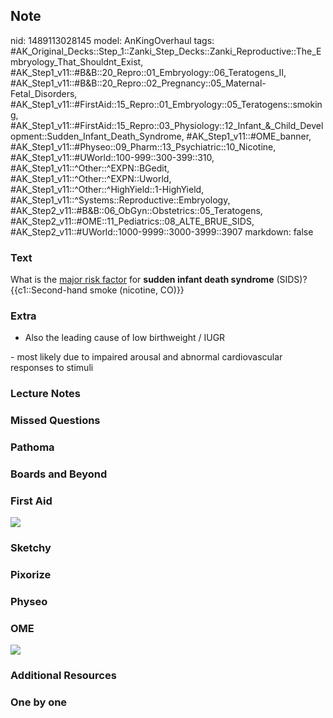 ## Note
nid: 1489113028145
model: AnKingOverhaul
tags: #AK_Original_Decks::Step_1::Zanki_Step_Decks::Zanki_Reproductive::The_Embryology_That_Shouldnt_Exist, #AK_Step1_v11::#B&B::20_Repro::01_Embryology::06_Teratogens_II, #AK_Step1_v11::#B&B::20_Repro::02_Pregnancy::05_Maternal-Fetal_Disorders, #AK_Step1_v11::#FirstAid::15_Repro::01_Embryology::05_Teratogens::smoking, #AK_Step1_v11::#FirstAid::15_Repro::03_Physiology::12_Infant_&_Child_Development::Sudden_Infant_Death_Syndrome, #AK_Step1_v11::#OME_banner, #AK_Step1_v11::#Physeo::09_Pharm::13_Psychiatric::10_Nicotine, #AK_Step1_v11::#UWorld::100-999::300-399::310, #AK_Step1_v11::^Other::^EXPN::BGedit, #AK_Step1_v11::^Other::^EXPN::Uworld, #AK_Step1_v11::^Other::^HighYield::1-HighYield, #AK_Step1_v11::^Systems::Reproductive::Embryology, #AK_Step2_v11::#B&B::06_ObGyn::Obstetrics::05_Teratogens, #AK_Step2_v11::#OME::11_Pediatrics::08_ALTE_BRUE_SIDS, #AK_Step2_v11::#UWorld::1000-9999::3000-3999::3907
markdown: false

### Text
<div>
  What is the <u>major risk factor</u> for <b>sudden infant death
  syndrome</b> (SIDS)?
</div>
<div>
  {{c1::Second-hand smoke (nicotine, CO)}}
</div>

### Extra
- Also the leading cause of low birthweight / IUGR
<div>
  - most likely due to impaired arousal and abnormal cardiovascular
  responses to stimuli
</div>

### Lecture Notes


### Missed Questions


### Pathoma


### Boards and Beyond


### First Aid
<img src="tmpYtbrER.png">

### Sketchy


### Pixorize


### Physeo


### OME
<div class="ome-widget">
  <a href="https://onlinemeded.org?ref=anki"><img src=
  "_OME_AnkiFlashcards_General_3.png"></a>
</div>

### Additional Resources


### One by one

